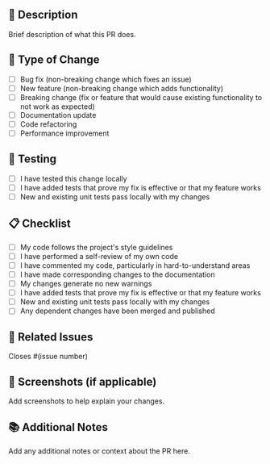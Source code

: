 ## 📝 Description
Brief description of what this PR does.

## 🔄 Type of Change
- [ ] Bug fix (non-breaking change which fixes an issue)
- [ ] New feature (non-breaking change which adds functionality)
- [ ] Breaking change (fix or feature that would cause existing functionality to not work as expected)
- [ ] Documentation update
- [ ] Code refactoring
- [ ] Performance improvement

## 🧪 Testing
- [ ] I have tested this change locally
- [ ] I have added tests that prove my fix is effective or that my feature works
- [ ] New and existing unit tests pass locally with my changes

## 📋 Checklist
- [ ] My code follows the project's style guidelines
- [ ] I have performed a self-review of my own code
- [ ] I have commented my code, particularly in hard-to-understand areas
- [ ] I have made corresponding changes to the documentation
- [ ] My changes generate no new warnings
- [ ] I have added tests that prove my fix is effective or that my feature works
- [ ] New and existing unit tests pass locally with my changes
- [ ] Any dependent changes have been merged and published

## 🔗 Related Issues
Closes #(issue number)

## 📸 Screenshots (if applicable)
Add screenshots to help explain your changes.

## 📚 Additional Notes
Add any additional notes or context about the PR here.
